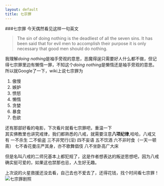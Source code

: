 ```yaml
---
layout: default
title: 七宗罪
---
```

###七宗罪
今天偶然看见这样一句英文  

>The sin of doing nothing is the deadliest of all the seven sins. It has been said that for evil men to accomplish their purpose it is only necessary that good men should do nothing.

我理解*doing nothing*是袖手旁观的意思，恶魔得逞只需要好人什么都不做，但记得七宗罪里边有懒惰一罪，不知这个*doing nothing*是懒惰还是袖手旁观的意思。  
所以就Google了一下，wiki上说七宗罪为

1. 傲慢
2. 嫉妒
3. 愤怒
4. 懒惰
5. 贪婪
6. 暴食
7. 色欲

还有那部好看的电影，下次看片就看七宗罪吧，重温一下  
其实佛教里也讲究戒律，我们都熟悉的八戒，就需要注意**八项纪律**,哈哈，八戒又有
一不杀生
二不偷盗
三不非梵行(淫)
四不妄语
五不饮酒
六不非时食（一天一顿斋）
七不香花曼庄严其身，亦不歌舞倡伎
八不坐卧高广大床

但是名叫八戒的二师兄基本上都犯规了，这是作者想表达的叛逆思想吧，因为八戒确实挺可爱的，如果这也禁那也忌，人生好无趣。

上次说的火星救援还没去看，自己去也不爱去了，还得花钱，找个时间看七宗罪！  
![七宗罪剧照](http://img4.douban.com/view/photo/raw/public/p1094036788.jpg)